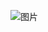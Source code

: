 ![图片](http://photogz.photo.store.qq.com/psc?/V132Acu83rXfJp/5wiqntIl0jDFEL8Nm8MbFPoEPFlEALRlthH0kWYh0fOeW2AEtKom9bgWxsBUsO6n7QQyrwGI0D89*4it5b80SA!!/b&bo=xQEbAcUBGwERECc!&rf=vie)
